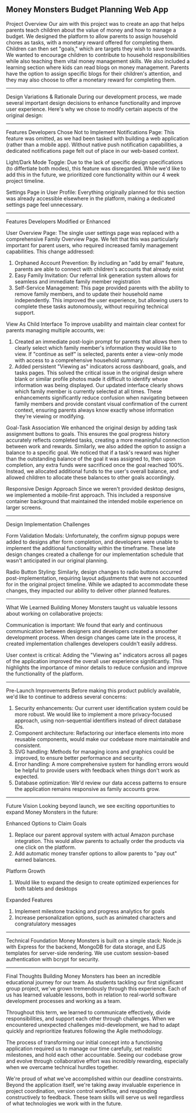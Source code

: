 Money Monsters Budget Planning Web App
---
Project Overview
Our aim with this project was to create an app that helps parents teach children about the value of money and how to manage a budget. We designed the platform to allow parents to assign household chores as tasks, with a monetary reward offered for completing them. Children can then set "goals," which are targets they wish to save towards. We wanted to encourage children to contribute to household responsibilities while also teaching them vital money management skills. We also included a learning section where kids can read blogs on money management. Parents have the option to assign specific blogs for their children's attention, and they may also choose to offer a monetary reward for completing them.

---
Design Variations & Rationale
During our development process, we made several important design decisions to enhance functionality and improve user experience. Here's why we chose to modify certain aspects of the original design:

---
Features Developers Chose Not to Implement
Notifications Page:
This feature was omitted, as we had been tasked with building a web application (rather than a mobile app). Without native push notification capabilities, a dedicated notifications page felt out of place in our web-based context.

Light/Dark Mode Toggle:
Due to the lack of specific design specifications (to differtiate both modes), this feature was disregarded. While we'd like to add this in the future, we prioritized core functionality within our 4 week project timeline.

Settings Page in User Profile:
Everything originally planned for this section was already accessible elsewhere in the platform, making a dedicated settings page feel unnecessary.

---
Features Developers Modified or Enhanced

User Overview Page:
The single user settings page was replaced with a comprehensive Family Overview Page. We felt that this was particularly important for parent users, who required increased family management capabilities. This change addressed: 
1. Orphaned Account Prevention: By including an  "add by email" feature, parents are able to connect with children's accounts that already exist
2. Easy Family Invitation: Our referral link generation system allows for seamless and immediate family member registration
3. Self-Service Management: This page provided parents with the ability to remove family members, and to update their household name independently. This improved the user experience, but allowing users to complete these tasks autonomously, without requiring technical support.

View As Child Interface
To improve usability and maintain clear context for parents managing multiple accounts, we:
1. Created an immediate post-login prompt for parents that allows them to clearly select which family member's information they would like to view. If "continue as self" is selected, parents enter a view-only mode with access to a comprehensive household summary.
2. Added persistent "Viewing as" indicators across dashboard, goals, and tasks pages. This solved the critical issue in the original design where blank or similar profile photos made it difficult to identify whose information was being displayed. Our updated interface clearly shows which family member is currently selected at all times.
These enhancements significantly reduce confusion when navigating between family members and provide constant visual confirmation of the current context, ensuring parents always know exactly whose information they're viewing or modifying.

Goal-Task Association
We enhanced the original design by adding task assignment buttons to goals. This ensures the goal progress history accurately reflects completed tasks, creating a more meaningful connection between work and rewards.
Similarly, we also added the option to assign a balance to a specific goal. We noticed that if a task's reward was higher than the outstanding balance of the goal it was assigned to, then upon completion, any extra funds were sacrificed once the goal reached 100%. Instead, we allocated additional funds to the user's overall balance, and allowed children to allocate these balances to other goals accordingly.

Responsive Design Approach
Since we weren't provided desktop designs, we implemented a mobile-first approach. This included a responsive container background that maintained the intended mobile experience on larger screens.

---
Design Implementation Challenges

Form Validation Modals:
Unfortunately, the confirm signup popups were added to designs after form completion, and developers were unable to implement the additional functionality within the timeframe. These late design changes created a challenge for our implementation schedule that wasn't anticipated in our original planning.

Radio Button Styling:
Similarly, design changes to radio buttons occurred post-implementation, requiring layout adjustments that were not accounted for in the original project timeline. While we adapted to accommodate these changes, they impacted our ability to deliver other planned features.

---
What We Learned
Building Money Monsters taught us valuable lessons about working on collaborative projects:

Communication is important:
We found that early and continuous communication between designers and developers created a smoother development process. When design changes came late in the process, it created implementation challenges developers couldn't easily address.

User context is critical:
Adding the "Viewing as" indicators across all pages of the application improved the overall user experience significantly. This highlights the importance of minor details to reduce confusion and improve the functionality of the platform.

---
Pre-Launch Improvements
Before making this product publicly available, we'd like to continue to address several concerns:
1. Security enhancements: Our current user identification system could be more robust. We would like to implement a more privacy-focused approach, using non-sequential identifiers instead of direct database IDs.
2. Component architecture: Refactoring our interface elements into more reusable components, would make our codebase more maintainable and consistent.
3. SVG handling: Methods for managing icons and graphics could be improved, to ensure better performance and security.
4. Error handling: A more comprehensive system for handling errors would be helpful to provide users with feedback when things don't work as expected.
5. Database optimization: We'd review our data access patterns to ensure the application remains responsive as family accounts grow.

---
Future Vision
Looking beyond launch, we see exciting opportunities to expand Money Monsters in the future:

Enhanced Options to Claim Goals
1. Replace our parent approval system with actual Amazon purchase integration. This would allow parents to actually order the products via one click on the platform.
2. Add automatic money transfer options to allow parents to "pay out" earned balances.

Platform Growth
1. Would like to expand the design to create optimized experiences for both tablets and desktops

Expanded Features
1. Implement milestone tracking and progress analytics for goals
2. Increase personalization options, such as animated characters and congratulatory messages

---
Technical Foundation
Money Monsters is built on a simple stack: Node.js with Express for the backend, MongoDB for data storage, and EJS templates for server-side rendering. We use custom session-based authentication with bcrypt for security.

---
Final Thoughts
Building Money Monsters has been an incredible educational journey for our team. As students tackling our first significant group project, we've grown tremendously through this experience. Each of us has learned valuable lessons, both in relation to real-world software development processes and working as a team.

Throughout this term, we learned to communicate effectively, divide responsibilities, and support each other through challenges. When we encountered unexpected challenges mid-development, we had to adapt quickly and reprioritize features following the Agile methodology.

The process of transforming our initial concept into a functioning application required us to manage our time carefully, set realistic milestones, and hold each other accountable. Seeing our codebase grow and evolve through collaborative effort was incredibly rewarding, especially when we overcame technical hurdles together.

We're proud of what we've accomplished within our deadline constraints. Beyond the application itself, we're taking away invaluable experience in project coordination, version control workflow, and responding constructively to feedback. These team skills will serve us well regardless of what technologies we work with in the future.
